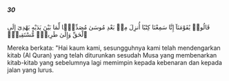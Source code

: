 ##### 30

<span class="ayah">قَالُوا۟ يَٰقَوْمَنَآ إِنَّا سَمِعْنَا كِتَٰبًا أُنزِلَ مِنۢ بَعْدِ مُوسَىٰ مُصَدِّقًۭا لِّمَا بَيْنَ يَدَيْهِ يَهْدِىٓ إِلَى ٱلْحَقِّ وَإِلَىٰ طَرِيقٍۢ مُّسْتَقِيمٍۢ</span>

<span class="ayah_translation">Mereka berkata: "Hai kaum kami, sesungguhnya kami telah mendengarkan kitab (Al Quran) yang telah diturunkan sesudah Musa yang membenarkan kitab-kitab yang sebelumnya lagi memimpin kepada kebenaran dan kepada jalan yang lurus.</span>
